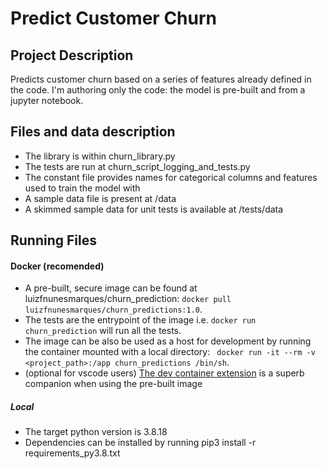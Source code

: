 # Predict Customer Churn

## Project Description
Predicts customer churn based on a series of features already defined in the code.
I'm authoring only the code: the model is pre-built and from a jupyter notebook.

## Files and data description
- The library is within churn_library.py
- The tests are run at churn_script_logging_and_tests.py
- The constant file provides names for categorical columns and features used to train the model with
- A sample data file is present at /data
- A skimmed sample data for unit tests is available at /tests/data

## Running Files
#### Docker (recomended)
- A pre-built, secure image can be found at luizfnunesmarques/churn_prediction: `docker pull luizfnunesmarques/churn_predictions:1.0`.
- The tests are the entrypoint of the image i.e. `docker run churn_prediction` will run all the tests.
- The image can be also be used as a host for development by running the container mounted with a local directory: ` docker run -it --rm -v <project_path>:/app churn_predictions /bin/sh`.
- (optional for vscode users) [The dev container extension](https://code.visualstudio.com/docs/devcontainers/containers) is a superb companion when using the pre-built image

##### Local
- The target python version is 3.8.18
- Dependencies can be installed by running pip3 install -r requirements_py3.8.txt
